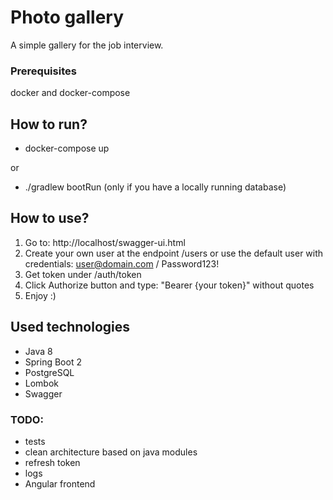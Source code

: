 # Photo gallery

A simple gallery for the job interview.


### Prerequisites
docker and docker-compose

## How to run?
 - docker-compose up
 
 or
 
 - ./gradlew bootRun (only if you have a locally running database)
 
## How to use?
1. Go to: http://localhost/swagger-ui.html
2. Create your own user at the endpoint /users or use the default user with credentials: user@domain.com / Password123!
3. Get token under /auth/token
4. Click Authorize button and type: "Bearer {your token}" without quotes
5. Enjoy :)
 
## Used technologies
 - Java 8
 - Spring Boot 2
 - PostgreSQL
 - Lombok
 - Swagger
 
 ### TODO:
  - tests
  - clean architecture based on java modules
  - refresh token
  - logs
  - Angular frontend
  
